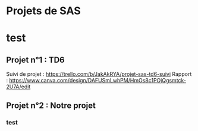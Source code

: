 # Projets de SAS
# test
## Projet n°1 : TD6
Suivi de projet : https://trello.com/b/JakAkRYA/projet-sas-td6-suivi    Rapport : https://www.canva.com/design/DAFUSmLwhPM/HmOs8c1POjQgsmtck-2U7A/edit  
## Projet n°2 : Notre projet
### test
